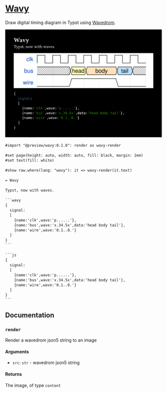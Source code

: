 # [Wavy](https://github.com/Enter-tainer/wavy)

Draw digital timing diagram in Typst using [Wavedrom](https://wavedrom.com/).

![](wavy.svg)


````typ
#import "@preview/wavy:0.1.0": render as wavy-render

#set page(height: auto, width: auto, fill: black, margin: 2em)
#set text(fill: white)

#show raw.where(lang: "wavy"): it => wavy-render(it.text)

= Wavy

Typst, now with waves.

```wavy
{
  signal:
  [
    {name:'clk',wave:'p......'},
    {name:'bus',wave:'x.34.5x',data:'head body tail'},
    {name:'wire',wave:'0.1..0.'}
  ]
}
```

```js
{
  signal:
  [
    {name:'clk',wave:'p......'},
    {name:'bus',wave:'x.34.5x',data:'head body tail'},
    {name:'wire',wave:'0.1..0.'}
  ]
}
```

````


## Documentation

### `render`

Render a wavedrom json5 string to an image

#### Arguments

* `src`: `str` - wavedrom json5 string

#### Returns

The image, of type `content`
